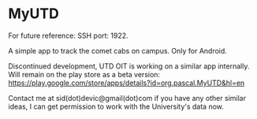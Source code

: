 # MyUTD
For future reference: SSH port: 1922.

A simple app to track the comet cabs on campus. Only for Android.

Discontinued development, UTD OIT is working on a similar app internally. Will remain on the play store as a beta version:
https://play.google.com/store/apps/details?id=org.pascal.MyUTD&hl=en

Contact me at sid(dot)devic@gmail(dot)com if you have any other similar ideas, I can get permission to work with the 
University's data now.
